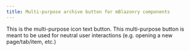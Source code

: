 ```yaml
---
title: Multi-purpose archive button for mBlazonry components
---
```


This is the multi-purpose icon text button. This multi-purpose button is meant to be used for neutral user interactions (e.g. opening a new page/tab/item, etc.)